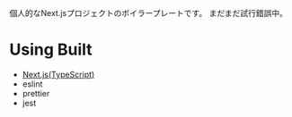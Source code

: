 個人的なNext.jsプロジェクトのボイラープレートです。
まだまだ試行錯誤中。

# Using Built

- [Next.js(TypeScript)](https://nextjs.org/)
- eslint
- prettier
- jest